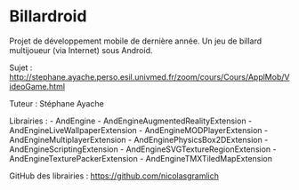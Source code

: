 Billardroid
===========

Projet de développement mobile de dernière année. Un jeu de billard multijoueur (via Internet) sous Android.

Sujet : http://stephane.ayache.perso.esil.univmed.fr/zoom/cours/Cours/ApplMob/VideoGame.html

Tuteur : Stéphane Ayache

Librairies :
	- AndEngine
	- AndEngineAugmentedRealityExtension
	- AndEngineLiveWallpaperExtension
	- AndEngineMODPlayerExtension
	- AndEngineMultiplayerExtension
	- AndEnginePhysicsBox2DExtension
	- AndEngineScriptingExtension
	- AndEngineSVGTextureRegionExtension
	- AndEngineTexturePackerExtension
	- AndEngineTMXTiledMapExtension

GitHub des librairies : https://github.com/nicolasgramlich